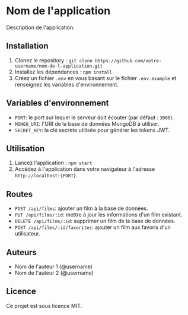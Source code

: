# Nom de l'application

Description de l'application.

## Installation

1. Clonez le repository : `git clone https://github.com/votre-username/nom-de-l-application.git`
2. Installez les dépendances : `npm install`
3. Créez un fichier `.env` en vous basant sur le fichier `.env.example` et renseignez les variables d'environnement.

## Variables d'environnement

- `PORT`: le port sur lequel le serveur doit écouter (par défaut : `3000`).
- `MONGO_URI`: l'URI de la base de données MongoDB à utiliser.
- `SECRET_KEY`: la clé secrète utilisée pour générer les tokens JWT.

## Utilisation

1. Lancez l'application : `npm start`
2. Accédez à l'application dans votre navigateur à l'adresse `http://localhost:{PORT}`.

## Routes

- `POST /api/films`: ajouter un film à la base de données.
- `PUT /api/films/:id`: mettre à jour les informations d'un film existant.
- `DELETE /api/films/:id`: supprimer un film de la base de données.
- `POST /api/films/:id/favorites`: ajouter un film aux favoris d'un utilisateur.

## Auteurs

- Nom de l'auteur 1 (@username)
- Nom de l'auteur 2 (@username)

## Licence

Ce projet est sous licence MIT.
